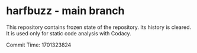 # harfbuzz - main branch

This repository contains frozen state of the repository.
Its history is cleared. It is used only for static code
analysis with Codacy.

Commit Time: 1701323824